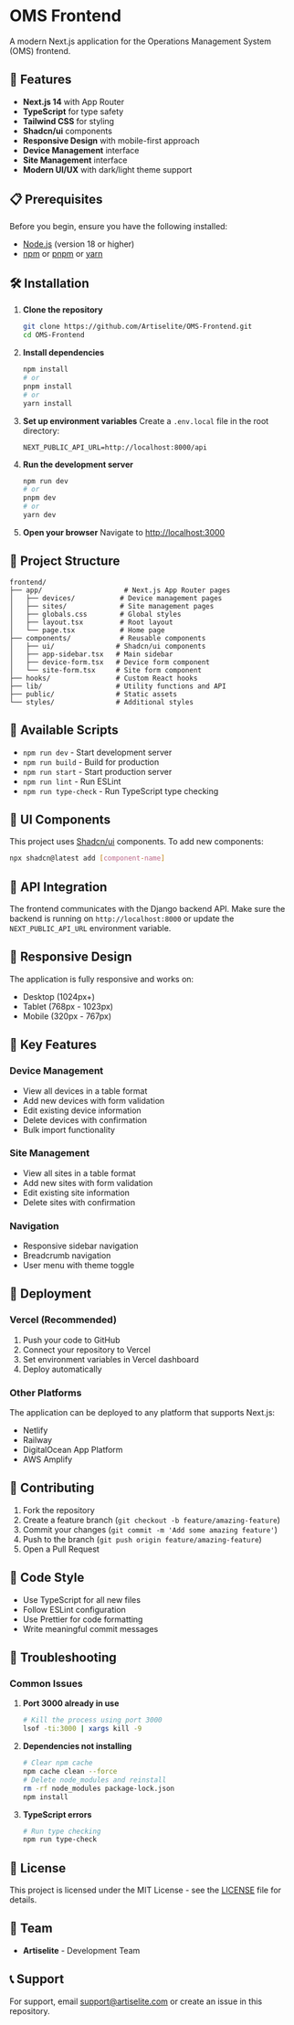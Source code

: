 # OMS Frontend

A modern Next.js application for the Operations Management System (OMS) frontend.

## 🚀 Features

- **Next.js 14** with App Router
- **TypeScript** for type safety
- **Tailwind CSS** for styling
- **Shadcn/ui** components
- **Responsive Design** with mobile-first approach
- **Device Management** interface
- **Site Management** interface
- **Modern UI/UX** with dark/light theme support

## 📋 Prerequisites

Before you begin, ensure you have the following installed:
- [Node.js](https://nodejs.org/) (version 18 or higher)
- [npm](https://www.npmjs.com/) or [pnpm](https://pnpm.io/) or [yarn](https://yarnpkg.com/)

## 🛠️ Installation

1. **Clone the repository**
   ```bash
   git clone https://github.com/Artiselite/OMS-Frontend.git
   cd OMS-Frontend
   ```

2. **Install dependencies**
   ```bash
   npm install
   # or
   pnpm install
   # or
   yarn install
   ```

3. **Set up environment variables**
   Create a `.env.local` file in the root directory:
   ```env
   NEXT_PUBLIC_API_URL=http://localhost:8000/api
   ```

4. **Run the development server**
   ```bash
   npm run dev
   # or
   pnpm dev
   # or
   yarn dev
   ```

5. **Open your browser**
   Navigate to [http://localhost:3000](http://localhost:3000)

## 📁 Project Structure

```
frontend/
├── app/                    # Next.js App Router pages
│   ├── devices/           # Device management pages
│   ├── sites/             # Site management pages
│   ├── globals.css        # Global styles
│   ├── layout.tsx         # Root layout
│   └── page.tsx           # Home page
├── components/            # Reusable components
│   ├── ui/               # Shadcn/ui components
│   ├── app-sidebar.tsx   # Main sidebar
│   ├── device-form.tsx   # Device form component
│   └── site-form.tsx     # Site form component
├── hooks/                # Custom React hooks
├── lib/                  # Utility functions and API
├── public/               # Static assets
└── styles/               # Additional styles
```

## 🔧 Available Scripts

- `npm run dev` - Start development server
- `npm run build` - Build for production
- `npm run start` - Start production server
- `npm run lint` - Run ESLint
- `npm run type-check` - Run TypeScript type checking

## 🎨 UI Components

This project uses [Shadcn/ui](https://ui.shadcn.com/) components. To add new components:

```bash
npx shadcn@latest add [component-name]
```

## 🔗 API Integration

The frontend communicates with the Django backend API. Make sure the backend is running on `http://localhost:8000` or update the `NEXT_PUBLIC_API_URL` environment variable.

## 📱 Responsive Design

The application is fully responsive and works on:
- Desktop (1024px+)
- Tablet (768px - 1023px)
- Mobile (320px - 767px)

## 🎯 Key Features

### Device Management
- View all devices in a table format
- Add new devices with form validation
- Edit existing device information
- Delete devices with confirmation
- Bulk import functionality

### Site Management
- View all sites in a table format
- Add new sites with form validation
- Edit existing site information
- Delete sites with confirmation

### Navigation
- Responsive sidebar navigation
- Breadcrumb navigation
- User menu with theme toggle

## 🚀 Deployment

### Vercel (Recommended)
1. Push your code to GitHub
2. Connect your repository to Vercel
3. Set environment variables in Vercel dashboard
4. Deploy automatically

### Other Platforms
The application can be deployed to any platform that supports Next.js:
- Netlify
- Railway
- DigitalOcean App Platform
- AWS Amplify

## 🤝 Contributing

1. Fork the repository
2. Create a feature branch (`git checkout -b feature/amazing-feature`)
3. Commit your changes (`git commit -m 'Add some amazing feature'`)
4. Push to the branch (`git push origin feature/amazing-feature`)
5. Open a Pull Request

## 📝 Code Style

- Use TypeScript for all new files
- Follow ESLint configuration
- Use Prettier for code formatting
- Write meaningful commit messages

## 🐛 Troubleshooting

### Common Issues

1. **Port 3000 already in use**
   ```bash
   # Kill the process using port 3000
   lsof -ti:3000 | xargs kill -9
   ```

2. **Dependencies not installing**
   ```bash
   # Clear npm cache
   npm cache clean --force
   # Delete node_modules and reinstall
   rm -rf node_modules package-lock.json
   npm install
   ```

3. **TypeScript errors**
   ```bash
   # Run type checking
   npm run type-check
   ```

## 📄 License

This project is licensed under the MIT License - see the [LICENSE](LICENSE) file for details.

## 👥 Team

- **Artiselite** - Development Team

## 📞 Support

For support, email support@artiselite.com or create an issue in this repository. 